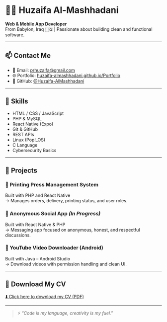 # 👨‍💻 Huzaifa Al-Mashhadani

**Web & Mobile App Developer**  
From Babylon, Iraq 🇮🇶 | Passionate about building clean and functional software.

---

## 📫 Contact Me

- 📧 Email: [prhuzaifa@gmail.com](mailto:prhuzaifa@gmail.com)
- 🌐 Portfolio: [huzaifa-almashhadani.github.io/Portfolio](https://huzaifa-almashhadani.github.io/Portfolio/)
- 🐙 GitHub: [@Huzaifa-AlMashhadani](https://github.com/Huzaifa-AlMashhadani)

---

## 🧠 Skills

- HTML / CSS / JavaScript
- PHP & MySQL
- React Native (Expo)
- Git & GitHub
- REST APIs
- Linux (Pop!_OS)
- C Language
- Cybersecurity Basics

---

## 🚀 Projects

### 🔧 Printing Press Management System
Built with PHP and React Native  
→ Manages orders, delivery, printing status, and user roles.

### 💬 Anonymous Social App *(In Progress)*
Built with React Native & PHP  
→ Messaging app focused on anonymous, honest, and respectful discussions.

### 📱 YouTube Video Downloader (Android)
Built with Java – Android Studio  
→ Download videos with permission handling and clean UI.

---

## 📄 Download My CV

[⬇️ Click here to download my CV (PDF)](https://huzaifa-almashhadani.github.io/Portfolio/Huzaifa_AlMashhadani_CV.pdf)

---

> ⚡ *“Code is my language, creativity is my fuel.”*
